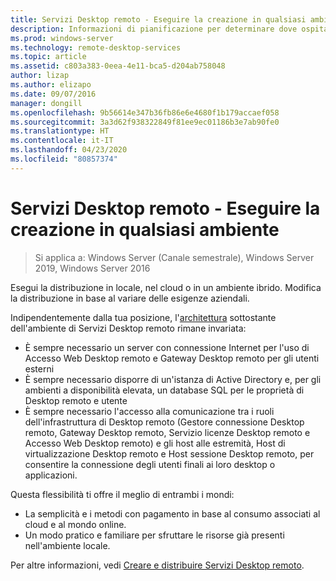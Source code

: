 ```yaml
---
title: Servizi Desktop remoto - Eseguire la creazione in qualsiasi ambiente
description: Informazioni di pianificazione per determinare dove ospitare la distribuzione di Servizi Desktop remoto.
ms.prod: windows-server
ms.technology: remote-desktop-services
ms.topic: article
ms.assetid: c803a383-0eea-4e11-bca5-d204ab758048
author: lizap
ms.author: elizapo
ms.date: 09/07/2016
manager: dongill
ms.openlocfilehash: 9b56614e347b36fb86e6e4680f1b179accaef058
ms.sourcegitcommit: 3a3d62f938322849f81ee9ec01186b3e7ab90fe0
ms.translationtype: HT
ms.contentlocale: it-IT
ms.lasthandoff: 04/23/2020
ms.locfileid: "80857374"
---
```

# <a name="remote-desktop-services---build-anywhere"></a>Servizi Desktop remoto - Eseguire la creazione in qualsiasi ambiente

>Si applica a: Windows Server (Canale semestrale), Windows Server 2019, Windows Server 2016

Esegui la distribuzione in locale, nel cloud o in un ambiente ibrido. Modifica la distribuzione in base al variare delle esigenze aziendali.

Indipendentemente dalla tua posizione, l'[architettura](desktop-hosting-logical-architecture.md) sottostante dell'ambiente di Servizi Desktop remoto rimane invariata:
- È sempre necessario un server con connessione Internet per l'uso di Accesso Web Desktop remoto e Gateway Desktop remoto per gli utenti esterni
- È sempre necessario disporre di un'istanza di Active Directory e, per gli ambienti a disponibilità elevata, un database SQL per le proprietà di Desktop remoto e utente
- È sempre necessario l'accesso alla comunicazione tra i ruoli dell'infrastruttura di Desktop remoto (Gestore connessione Desktop remoto, Gateway Desktop remoto, Servizio licenze Desktop remoto e Accesso Web Desktop remoto) e gli host alle estremità, Host di virtualizzazione Desktop remoto e Host sessione Desktop remoto, per consentire la connessione degli utenti finali ai loro desktop o applicazioni.

Questa flessibilità ti offre il meglio di entrambi i mondi:
- La semplicità e i metodi con pagamento in base al consumo associati al cloud e al mondo online.
- Un modo pratico e familiare per sfruttare le risorse già presenti nell'ambiente locale.

Per altre informazioni, vedi [Creare e distribuire Servizi Desktop remoto](rds-build-and-deploy.md).